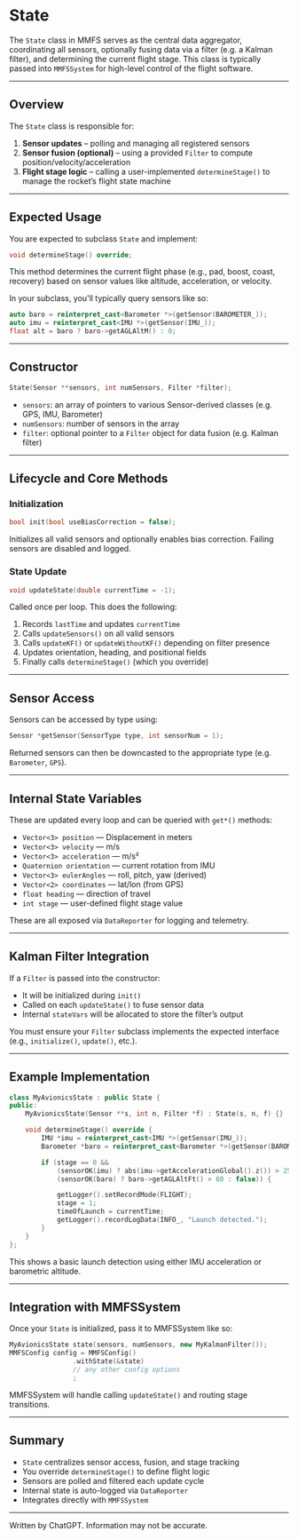 # State

The `State` class in MMFS serves as the central data aggregator, coordinating all sensors, optionally fusing data via a filter (e.g. a Kalman filter), and determining the current flight stage. This class is typically passed into `MMFSSystem` for high-level control of the flight software.

---

## **Overview**

The `State` class is responsible for:

1. **Sensor updates** – polling and managing all registered sensors
2. **Sensor fusion (optional)** – using a provided `Filter` to compute position/velocity/acceleration
3. **Flight stage logic** – calling a user-implemented `determineStage()` to manage the rocket’s flight state machine

---

## **Expected Usage**

You are expected to subclass `State` and implement:

```cpp
void determineStage() override;
```

This method determines the current flight phase (e.g., pad, boost, coast, recovery) based on sensor values like altitude, acceleration, or velocity.

In your subclass, you'll typically query sensors like so:

```cpp
auto baro = reinterpret_cast<Barometer *>(getSensor(BAROMETER_));
auto imu = reinterpret_cast<IMU *>(getSensor(IMU_));
float alt = baro ? baro->getAGLAltM() : 0;
```

---

## **Constructor**

```cpp
State(Sensor **sensors, int numSensors, Filter *filter);
```

* `sensors`: an array of pointers to various Sensor-derived classes (e.g. GPS, IMU, Barometer)
* `numSensors`: number of sensors in the array
* `filter`: optional pointer to a `Filter` object for data fusion (e.g. Kalman filter)

---

## **Lifecycle and Core Methods**

### **Initialization**

```cpp
bool init(bool useBiasCorrection = false);
```

Initializes all valid sensors and optionally enables bias correction. Failing sensors are disabled and logged.

### **State Update**

```cpp
void updateState(double currentTime = -1);
```

Called once per loop. This does the following:

1. Records `lastTime` and updates `currentTime`
2. Calls `updateSensors()` on all valid sensors
3. Calls `updateKF()` or `updateWithoutKF()` depending on filter presence
4. Updates orientation, heading, and positional fields
5. Finally calls `determineStage()` (which you override)

---

## **Sensor Access**

Sensors can be accessed by type using:

```cpp
Sensor *getSensor(SensorType type, int sensorNum = 1);
```

Returned sensors can then be downcasted to the appropriate type (e.g. `Barometer`, `GPS`).

---

## **Internal State Variables**

These are updated every loop and can be queried with `get*()` methods:

* `Vector<3> position` — Displacement in meters
* `Vector<3> velocity` — m/s
* `Vector<3> acceleration` — m/s²
* `Quaternion orientation` — current rotation from IMU
* `Vector<3> eulerAngles` — roll, pitch, yaw (derived)
* `Vector<2> coordinates` — lat/lon (from GPS)
* `float heading` — direction of travel
* `int stage` — user-defined flight stage value

These are all exposed via `DataReporter` for logging and telemetry.

---

## **Kalman Filter Integration**

If a `Filter` is passed into the constructor:

* It will be initialized during `init()`
* Called on each `updateState()` to fuse sensor data
* Internal `stateVars` will be allocated to store the filter’s output

You must ensure your `Filter` subclass implements the expected interface (e.g., `initialize()`, `update()`, etc.).

---

## **Example Implementation**

```cpp
class MyAvionicsState : public State {
public:
    MyAvionicsState(Sensor **s, int n, Filter *f) : State(s, n, f) {}

    void determineStage() override {
        IMU *imu = reinterpret_cast<IMU *>(getSensor(IMU_));
        Barometer *baro = reinterpret_cast<Barometer *>(getSensor(BAROMETER_));

        if (stage == 0 &&
            (sensorOK(imu) ? abs(imu->getAccelerationGlobal().z()) > 25 : false) ||
            (sensorOK(baro) ? baro->getAGLAltFt() > 60 : false)) {

            getLogger().setRecordMode(FLIGHT);
            stage = 1;
            timeOfLaunch = currentTime;
            getLogger().recordLogData(INFO_, "Launch detected.");
        }
    }
};
```

This shows a basic launch detection using either IMU acceleration or barometric altitude.

---

## **Integration with MMFSSystem**

Once your `State` is initialized, pass it to MMFSSystem like so:

```cpp
MyAvionicsState state(sensors, numSensors, new MyKalmanFilter());
MMFSConfig config = MMFSConfig()
                .withState(&state)
                // any other config options
                ;

```

MMFSSystem will handle calling `updateState()` and routing stage transitions.

---

## **Summary**

* `State` centralizes sensor access, fusion, and stage tracking
* You override `determineStage()` to define flight logic
* Sensors are polled and filtered each update cycle
* Internal state is auto-logged via `DataReporter`
* Integrates directly with `MMFSSystem`

---

Written by ChatGPT. Information may not be accurate.
